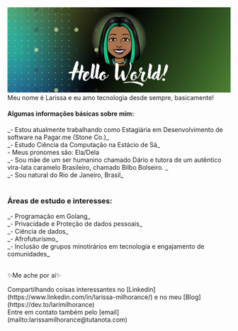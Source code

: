 <img src="https://github.com/larissamilhorance/larissamilhorance/blob/main/Capa_gh.jpg">

<br>
Meu nome é Larissa e eu amo tecnologia desde sempre, basicamente!
<br>

<h4>Algumas informações básicas sobre mim: </h4>
_- Estou atualmente trabalhando como Estagiária em Desenvolvimento de software na Pagar.me (Stone Co.)_
<br>
_- Estudo Ciência da Computação na Estácio de Sá_
<br>
- Meus pronomes são: Ela/Dela
<br>
_- Sou mãe de um ser humanino chamado Dário e tutora de um autêntico vira-lata caramelo Brasileiro, chamado Bilbo Bolseiro. _
<br>
_- Sou natural do Rio de Janeiro, Brasil_
<br>
<br>
<h3> Áreas de estudo e interesses:</h3>
_- Programação em Golang_
 <br>
 _- Privacidade e Proteção de dados pessoais_
 <br>
 _- Ciência de dados_
 <br>
 _- Afrofuturismo_
 <br>
 _- Inclusão de grupos minotirários em tecnologia e engajamento de comunidades_
<br>
<br>
<p>✨Me ache por aí✨</p>
Compartilhando coisas interessantes no [Linkedin](https://www.linkedin.com/in/larissa-milhorance/) e no meu [Blog](https://dev.to/larimilhorance)
<br>
Entre em contato também pelo [email](mailto:larissamilhorance@tutanota.com)
